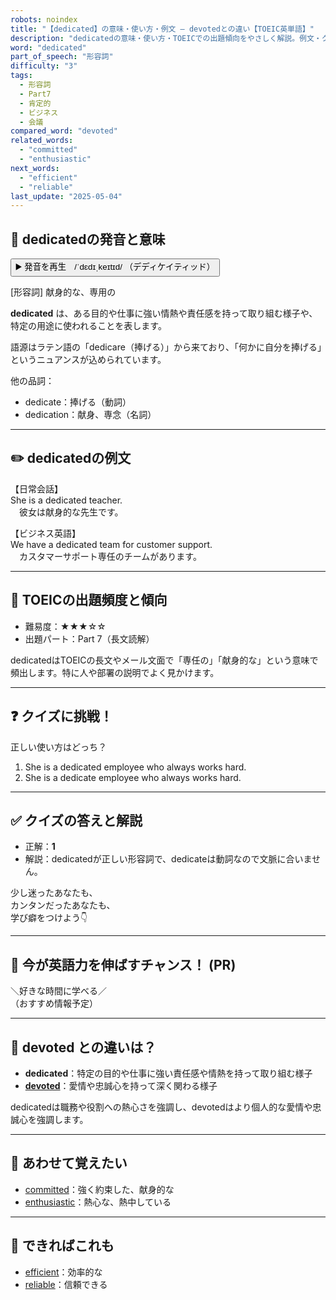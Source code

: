 ```yaml
---
robots: noindex
title: "【dedicated】の意味・使い方・例文 ― devotedとの違い【TOEIC英単語】"
description: "dedicatedの意味・使い方・TOEICでの出題傾向をやさしく解説。例文・クイズ付きでdevotedとの違いもわかりやすく学べます。"
word: "dedicated"
part_of_speech: "形容詞"
difficulty: "3"
tags:
  - 形容詞
  - Part7
  - 肯定的
  - ビジネス
  - 会議
compared_word: "devoted"
related_words:
  - "committed"
  - "enthusiastic"
next_words:
  - "efficient"
  - "reliable"
last_update: "2025-05-04"
---
```


## 🔰 dedicatedの発音と意味

<button class="play-audio" onclick="playTTS('dedicated')">
  <span class="play-audio-main">
    ▶️ 発音を再生　/ˈdɛdɪˌkeɪtɪd/
  </span>
  <span class="play-audio-sub">
    （デディケイティッド）
  </span>
</button>

[形容詞] 献身的な、専用の

**dedicated** は、ある目的や仕事に強い情熱や責任感を持って取り組む様子や、特定の用途に使われることを表します。

語源はラテン語の「dedicare（捧げる）」から来ており、「何かに自分を捧げる」というニュアンスが込められています。

他の品詞：  
- dedicate：捧げる（動詞）
- dedication：献身、専念（名詞）

---

## ✏️ dedicatedの例文

【日常会話】  
She is a dedicated teacher.  
　彼女は献身的な先生です。

【ビジネス英語】  
We have a dedicated team for customer support.  
　カスタマーサポート専任のチームがあります。

---

## 🎯 TOEICの出題頻度と傾向

- 難易度：★★★☆☆
- 出題パート：Part 7（長文読解）

dedicatedはTOEICの長文やメール文面で「専任の」「献身的な」という意味で頻出します。特に人や部署の説明でよく見かけます。

---

## ❓ クイズに挑戦！

正しい使い方はどっち？

1. She is a dedicated employee who always works hard.  
2. She is a dedicate employee who always works hard.

---

## ✅ クイズの答えと解説

- 正解：**1**
- 解説：dedicatedが正しい形容詞で、dedicateは動詞なので文脈に合いません。

少し迷ったあなたも、  
カンタンだったあなたも、  
学び癖をつけよう👇️

---

## 🚀 今が英語力を伸ばすチャンス！ (PR)

<div class="info-center">
＼好きな時間に学べる／<br>  
（おすすめ情報予定）
</div>

---

## 🤔  devoted との違いは？

- **dedicated**：特定の目的や仕事に強い責任感や情熱を持って取り組む様子
- **[devoted](/word/devoted/)**：愛情や忠誠心を持って深く関わる様子

dedicatedは職務や役割への熱心さを強調し、devotedはより個人的な愛情や忠誠心を強調します。

---

## 🧩 あわせて覚えたい

- [committed](/word/committed/)：強く約束した、献身的な
- [enthusiastic](/word/enthusiastic/)：熱心な、熱中している

---

## 📖 できればこれも

- [efficient](/word/efficient/)：効率的な
- [reliable](/word/reliable/)：信頼できる

<!-- cvid: aid28_bid36 -->

